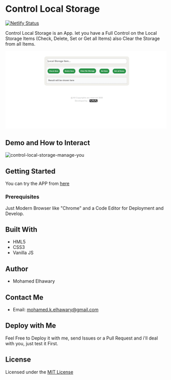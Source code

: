 # Control Local Storage

[![Netlify Status](https://api.netlify.com/api/v1/badges/ed8f24f2-67d5-444f-9607-454c2cd2c01f/deploy-status)](https://app.netlify.com/sites/controllocalstorage/deploys) 

Control Local Storage is an App. let you have a Full Control on the Local Storage Items (Check, Delete, Set or Get all Items) also Clear the Storage from all Items.
  
![Screenshot](preview.png)

## Demo and How to Interact

![control-local-storage-manage-you](https://user-images.githubusercontent.com/69651552/93906999-2079cc80-fcfd-11ea-99df-613640d012f0.gif)


## Getting Started

You can try the APP from [here](https://mohamed-elhawary.github.io/control-local-storage/)

### Prerequisites

Just Modern Browser like "Chrome" and a Code Editor for Deployment and Develop.

## Built With

* HML5
* CSS3
* Vanilla JS 

## Author

* Mohamed Elhawary  

## Contact Me  

* Email: mohamed.k.elhawary@gmail.com

## Deploy with Me

Feel Free to Deploy it with me, send Issues or a Pull Request and i'll deal with you, just test it First.

## License

Licensed under the [MIT License](LICENSE)


